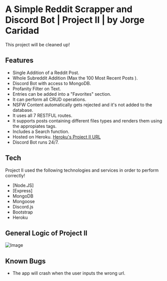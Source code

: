 
# A Simple Reddit Scrapper and Discord Bot | Project II |  by Jorge Caridad 

This project will be cleaned up!



## Features

- Single Addition of a Reddit Post.
- Whole Subreddit Addition (Max the 100 Most Recent Posts ).
- Discord Bot with access to MongoDB.
- Profanity Filter on Text.
- Entries can be added into a "Favorites" section.
- It can perform all CRUD operations.
- NSFW Content automatically gets rejected and it's not added to the database.
- It uses all 7 RESTFUL routes.
- It supports posts containing different files types and renders them using the appropiates tags.
- Includes a Search function.
- Hosted on Heroku. [Heroku's Project II URL](https://project2jc.herokuapp.com/)
- Discord Bot runs 24/7.



## Tech

Project II used the following technologies and services in order to perform correctly!


- [Node.JS] 
- [Express]
- MongoDB
- Mongoose
- Discord.js
- Bootstrap
- Heroku

## General Logic of Project II 

![Image](https://i.ibb.co/dLszMqz/Screen-Shot-2021-05-11-at-11-02-40-PM.png)



## Known Bugs

- The app will crash when the user inputs the wrong url.

